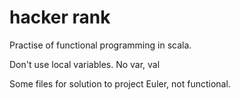# hacker rank

Practise of functional programming in scala. 

Don't use local variables. No var, val

Some files for solution to project Euler, not functional.
